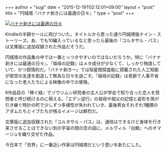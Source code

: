 +++
author = "sugi"
date = "2015-12-19T02:12:01+09:00"
layout = "post"
title = "円城塔『バナナ剥きには最適の日々』"
type = "post"
+++

<a href="http://www.amazon.co.jp/exec/obidos/ASIN/B00KID932A/chezsugi-22/ref=nosim/" name="amazletlink" target="_blank"><img src="http://ecx.images-amazon.com/images/I/51jwUAdPweL.jpg" alt="バナナ剥きには最適の日々" style="border: none;" class="alignleft" /></a>

Kindleの半額セールに飛びついた。タイトルから思った通り円城塔版ナイン・ストーリーズ。あ、でも10編入っているなと思ったら最後の『コルタサル・パス』は文庫版に追加収録された作品だそうだ。

円城塔の作品集の中では一番とっつきやすいのではないだろうか。特に『バナナ剥きには最適の日々』、『祖母の記録』はメタ成分が少なくて、しっかり物語していて、かつ叙情的だ。『バナナ剥き〜』では恒星間探査船に搭載された人工知能が架空の友達を創造して無為な日々を過ごす。『祖母の記録』は老齢で人事不省になった老人たちによる映像の中での冒険。

6作品目の『捧ぐ緑』でゾウリムシ研究者の主人公が学会で知り合った恋人を質問者と呼び続けるのに萌える。『エデン逆行』の祖母や祖父の記憶と姿形を孫が引き継ぐ時計の町で少しずつ多様性が失われていき、最後男女それぞれ1種類のアダムたちとイブたちが残るイメージは鮮烈だ。

文庫版に追加収録された『コルタサル・パス』は、通信はできるけど身体を行き来させることはできない別の宇宙の間の恋の話に、メルヴィル『白鯨』へのオマージュを織り交ぜた作品。

今日本で「世界」に一番近い作家は円城塔だという思いを新たにした。





